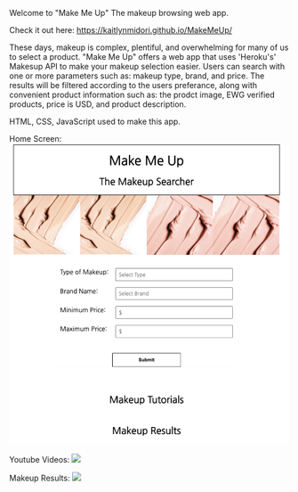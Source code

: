 Welcome to "Make Me Up"
The makeup browsing web app.

Check it out here: https://kaitlynmidori.github.io/MakeMeUp/

These days, makeup is complex, plentiful, and overwhelming for many of us to select a product.
"Make Me Up" offers a web app that uses 'Heroku's' Makesup API to make your makeup selection easier.
Users can search with one or more parameters such as: makeup type, brand, and price.
The results will be filtered according to the users preferance, along with convenient product information such as: the prodct image, EWG verified products, price is USD, and product description.

HTML, CSS, JavaScript used to make this app.

Home Screen:
![](HomeScreen.png)

Youtube Videos:
![](YtTutorials.png)

Makeup Results:
![](Results.png)
